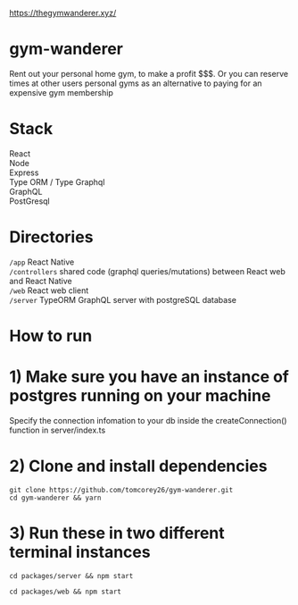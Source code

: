 https://thegymwanderer.xyz/

# gym-wanderer
Rent out your personal home gym, to make a profit $$$. Or you can reserve times at other users personal gyms as an alternative to
paying for an expensive gym membership

# Stack
React<br/>
Node<br/>
Express<br/>
Type ORM / Type Graphql<br/>
GraphQL<br/>
PostGresql<br/>

# Directories 
`/app` React Native<br/>
`/controllers` shared code (graphql queries/mutations) between React web and React Native<br/>
`/web` React web client<br/>
`/server` TypeORM GraphQL server with postgreSQL database<br/>

# How to run

# 1) Make sure you have an instance of postgres running on your machine
Specify the connection infomation to your db inside the createConnection()
function in server/index.ts

# 2) Clone and install dependencies
`git clone https://github.com/tomcorey26/gym-wanderer.git`<br/>
`cd gym-wanderer && yarn`<br/>

# 3) Run these in two different terminal instances

`cd packages/server && npm start `<br/>

`cd packages/web && npm start `<br/>
